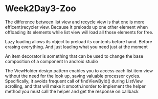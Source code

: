 # Week2Day3-Zoo

The difference between list view and recycle view is that one is more efficent(recycler view. Because It preloads up one other element when offloading its elements while list view will load all those elements for free.

Lazy loading allows its object to preload its contents before hand. Before erasing everything. And just loading what you need just at the moment

An item decorator is something that can be used to change the base composition of a component In android studio

The ViewHolder design pattern enables you to access each list item view without the need for the look up, saving valuable processor cycles. Specifically, it avoids frequent call of findViewById() during ListView scrolling, and that will make it smooth.inorder to implement the helper method you must call the helper and get the response on callback
